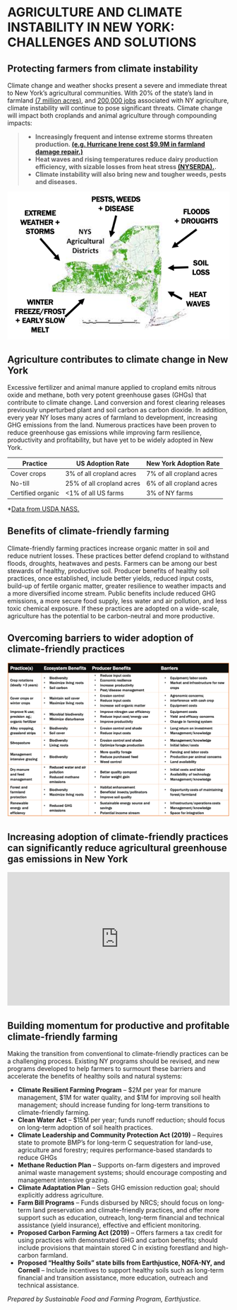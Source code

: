 # AGRICULTURE AND CLIMATE INSTABILITY IN NEW YORK: CHALLENGES AND SOLUTIONS

## Protecting farmers from climate instability
Climate change and weather shocks present a severe and immediate threat to New York’s agricultural communities. With 20% of the state’s land in farmland [(7 million acres)](https://agriculture.ny.gov/system/files/documents/2020/06/2019-annual-report.pdf), and [200,000 jobs](https://www.nyfb.org/about/about-ny-ag) associated with NY agriculture, climate instability will continue to pose significant threats. Climate change will impact both croplands and animal agriculture through compounding impacts:
> * **Increasingly frequent and intense extreme storms threaten production. [(e.g. Hurricane Irene cost $9.9M in farmland damage repair.)](https://www.governor.ny.gov/sites/governor.ny.gov/files/archive/assets/documents/Irene-Lee-One-Year-Report.pdf)** 
> * **Heat waves and rising temperatures reduce dairy production efficiency, with sizable losses from heat stress [(NYSERDA).](https://www.nyserda.ny.gov/-/media/Files/Publications/Research/Environmental/EMEP/climaid/ClimAID-Agriculture.pdf).**
> * **Climate instability will also bring new and tougher weeds, pests and diseases.**

 ![Alt Text](map.png)
 
## Agriculture contributes to climate change in New York 
Excessive fertilizer and animal manure applied to cropland emits nitrous oxide and methane, both very potent greenhouse gases (GHGs) that contribute to climate change. Land conversion and forest clearing releases previously unperturbed plant and soil carbon as carbon dioxide. In addition, every year NY loses many acres of farmland to development, increasing GHG emissions from the land. Numerous practices have been proven to reduce greenhouse gas emissions while improving farm resilience, productivity and profitability, but have yet to be widely adopted in New York. 

**Practice**| **US Adoption Rate** | **New York Adoption Rate**
------------|----------------------|-----------------------------
Cover crops | 3% of all cropland acres | 7% of all cropland acres
No-till | 25% of all cropland acres | 6% of all cropland acres
Certified organic | <1% of all US farms | 3% of NY farms
*[Data from USDA NASS.](https://www.nass.usda.gov/index.php)

## Benefits of climate-friendly farming
Climate-friendly farming practices increase organic matter in soil and reduce nutrient losses. These practices better defend cropland to withstand floods, droughts, heatwaves and pests. Farmers can be among our best stewards of healthy, productive soil. Producer benefits of healthy soil practices, once established, include better yields, reduced input costs, build-up of fertile organic matter, greater resilience to weather impacts and a more diversified income stream. Public benefits include reduced GHG emissions, a more secure food supply, less water and air pollution, and less toxic chemical exposure. If these practices are adopted on a wide-scale, agriculture has the potential to be carbon-neutral and more productive.

## Overcoming barriers to wider adoption of climate-friendly practices
 ![Alt Text](table.png)

## Increasing adoption of climate-friendly practices can significantly reduce agricultural greenhouse gas emissions in New York
<iframe title="NY State Greenhouse Gas Emissions and Mitigation Opportunities" aria-label="Arrow Plot" id="datawrapper-chart-25OVv" src="https://datawrapper.dwcdn.net/25OVv/2/" scrolling="no" frameborder="0" style="width: 0; min-width: 100% !important; border: none;" height="302"></iframe><script type="text/javascript">!function(){"use strict";window.addEventListener("message",(function(a){if(void 0!==a.data["datawrapper-height"])for(var e in a.data["datawrapper-height"]){var t=document.getElementById("datawrapper-chart-"+e)||document.querySelector("iframe[src*='"+e+"']");t&&(t.style.height=a.data["datawrapper-height"][e]+"px")}}))}();
</script>

## Building momentum for productive and profitable climate-friendly farming
Making the transition from conventional to climate-friendly practices can be a challenging process. Existing NY programs should be revised, and new programs developed to help farmers to surmount these barriers and accelerate the benefits of healthy soils and natural systems:
* **Climate Resilient Farming Program** – $2M per year for manure management, $1M for water quality, and $1M for improving soil health management; should increase funding for long-term transitions to climate-friendly farming. 
* **Clean Water Act** – $15M per year; funds runoff reduction; should focus on long-term adoption of soil health practices.
* **Climate Leadership and Community Protection Act (2019)** – Requires state to promote BMP’s for long-term C sequestration for land-use, agriculture and forestry; requires performance-based standards to reduce GHGs
* **Methane Reduction Plan** – Supports on-farm digesters and improved animal waste management systems; should encourage composting and management intensive grazing.
* **Climate Adaptation Plan** – Sets GHG emission reduction goal; should explicitly address agriculture. 
* **Farm Bill Programs** – Funds disbursed by NRCS; should focus on long-term land preservation and climate-friendly practices, and offer more support such as education, outreach, long-term financial and technical assistance (yield insurance), effective and efficient monitoring. 
* **Proposed Carbon Farming Act (2019)** – Offers farmers a tax credit for using practices with demonstrated GHG and carbon benefits; should include provisions that maintain stored C in existing forestland and high-carbon farmland.
* **Proposed “Healthy Soils” state bills from Earthjustice, NOFA-NY, and Cornell** – Include incentives to support healthy soils such as long-term financial and transition assistance, more education, outreach and technical assistance.


*Prepared by Sustainable Food and Farming Program, Earthjustice.*
